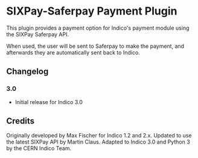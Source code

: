 # SIXPay-Saferpay Payment Plugin

This plugin provides a payment option for Indico's payment module using the
SIXPay Saferpay API.

When used, the user will be sent to Saferpay to make the payment, and afterwards
they are automatically sent back to Indico.

## Changelog

### 3.0

- Initial release for Indico 3.0

## Credits

Originally developed by Max Fischer for Indico 1.2 and 2.x. Updated to use the
latest SIXPay API by Martin Claus. Adapted to Indico 3.0 and Python 3 by the
CERN Indico Team.
